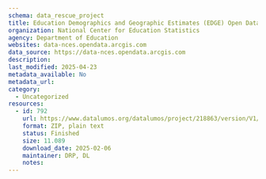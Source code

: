 ```yaml
---
schema: data_rescue_project 
title: Education Demographics and Geographic Estimates (EDGE) Open Data
organization: National Center for Education Statistics
agency: Department of Education
websites: data-nces.opendata.arcgis.com
data_source: https://data-nces.opendata.arcgis.com
description: 
last_modified: 2025-04-23
metadata_available: No
metadata_url: 
category:
  - Uncategorized
resources:
  - id: 792
    url: https://www.datalumos.org/datalumos/project/218863/version/V1/view
    format: ZIP, plain text
    status: Finished
    size: 11.089
    download_date: 2025-02-06
    maintainer: DRP, DL
    notes: 
---
```

